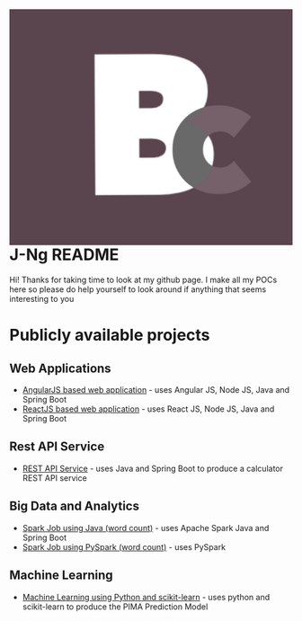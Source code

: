 <img src="blackcurrant.jpg" align="right" />

# J-Ng README

Hi! Thanks for taking time to look at my github page. I make all my POCs here so please do help yourself to look around if anything that seems interesting to you

# Publicly available projects

## Web Applications

- [AngularJS based web application](https://github.com/J-Ng/) - uses Angular JS, Node JS, Java and Spring Boot
- [ReactJS based web application](https://github.com/J-Ng/) - uses React JS, Node JS, Java and Spring Boot

## Rest API Service

- [REST API Service](https://github.com/J-Ng/) - uses Java and Spring Boot to produce a calculator REST API service

## Big Data and Analytics

- [Spark Job using Java (word count)](https://github.com/J-Ng/) - uses Apache Spark Java and Spring Boot
- [Spark Job using PySpark (word count)](https://github.com/J-Ng/) - uses PySpark

## Machine Learning

- [Machine Learning using Python and scikit-learn](https://github.com/J-Ng/) - uses python and scikit-learn to produce the PIMA Prediction Model

